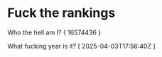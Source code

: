 # Fuck the rankings

Who the hell am I?
{ 16574436 }

What fucking year is it?
[ 2025-04-03T17:56:40Z ]
